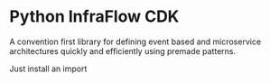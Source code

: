# Python InfraFlow CDK
A convention first library for defining event based and microservice architectures quickly and efficiently using premade patterns.

Just install an import